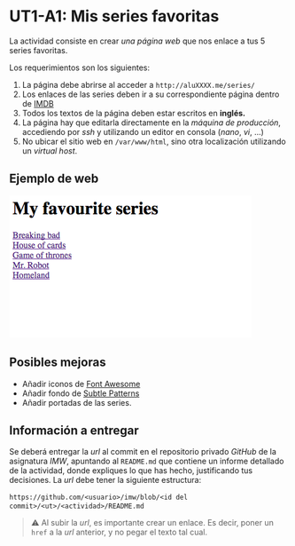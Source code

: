 # UT1-A1: Mis series favoritas

La actividad consiste en crear *una página web* que nos enlace a tus 5 series favoritas.

Los requerimientos son los siguientes:

1. La página debe abrirse al acceder a `http://aluXXXX.me/series/`
2. Los enlaces de las series deben ir a su correspondiente página dentro de [IMDB](http://www.imdb.com/)
3. Todos los textos de la página deben estar escritos en **inglés.**
4. La página hay que editarla directamente en la *máquina de producción*, accediendo por *ssh* y utilizando un editor en consola (*nano*, *vi*, ...)
5. No ubicar el sitio web en `/var/www/html`, sino otra localización utilizando un *virtual host*.

## Ejemplo de web

![](img/sample.png)

## Posibles mejoras

- Añadir iconos de [Font Awesome](http://fontawesome.io/)
- Añadir fondo de [Subtle Patterns](https://www.toptal.com/designers/subtlepatterns/) 
- Añadir portadas de las series.

## Información a entregar

Se deberá entregar la *url* al commit en el repositorio privado *GitHub* de la asignatura *IMW*, apuntando al `README.md` que contiene un informe detallado de la actividad, donde expliques lo que has hecho, justificando tus decisiones. La *url* debe tener la siguiente estructura:

```
https://github.com/<usuario>/imw/blob/<id del commit>/<ut>/<actividad>/README.md
```

> ⚠️ Al subir la *url*, es importante crear un enlace. Es decir, poner un `href` a la *url* anterior, y no pegar el texto tal cual.
